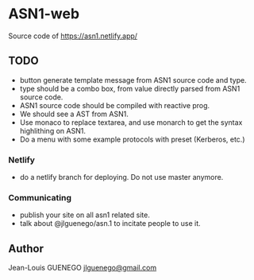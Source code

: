 # ASN1-web

Source code of https://asn1.netlify.app/

## TODO

- button generate template message from ASN1 source code and type.
- type should be a combo box, from value directly parsed from ASN1 source code.
- ASN1 source code should be compiled with reactive prog.
- We should see a AST from ASN1.
- Use monaco to replace textarea, and use monarch to get the syntax highlithing on ASN1.
- Do a menu with some example protocols with preset (Kerberos, etc.)

### Netlify

- do a netlify branch for deploying. Do not use master anymore.

### Communicating

- publish your site on all asn1 related site.
- talk about @jlguenego/asn.1 to incitate people to use it.

## Author

Jean-Louis GUENEGO <jlguenego@gmail.com>
